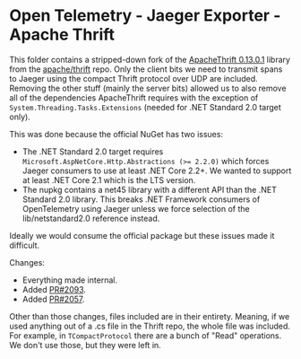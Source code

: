 ﻿# Open Telemetry - Jaeger Exporter - Apache Thrift

This folder contains a stripped-down fork of the [ApacheThrift
0.13.0.1](https://www.nuget.org/packages/ApacheThrift/0.13.0.1) library from
the [apache/thrift](https://github.com/apache/thrift/tree/0.13.0) repo. Only
the client bits we need to transmit spans to Jaeger using the compact Thrift
protocol over UDP are included. Removing the other stuff (mainly the server
bits) allowed us to also remove all of the dependencies ApacheThrift requires
with the exception of `System.Threading.Tasks.Extensions` (needed for .NET
Standard 2.0 target only).

This was done because the official NuGet has two issues:

* The .NET Standard 2.0 target requires `Microsoft.AspNetCore.Http.Abstractions
  (>= 2.2.0)` which forces Jaeger consumers to use at least .NET Core 2.2+. We
  wanted to support at least .NET Core 2.1 which is the LTS version.
* The nupkg contains a net45 library with a different API than the .NET
  Standard 2.0 library. This breaks .NET Framework consumers of OpenTelemetry
  using Jaeger unless we force selection of the lib/netstandard2.0 reference
  instead.

Ideally we would consume the official package but these issues made it
difficult.

Changes:

* Everything made internal.
* Added [PR#2093](https://github.com/apache/thrift/pull/2093).
* Added [PR#2057](https://github.com/apache/thrift/pull/2057).

Other than those changes, files included are in their entirety. Meaning, if we
used anything out of a .cs file in the Thrift repo, the whole file was
included. For example, in `TCompactProtocol` there are a bunch of "Read"
operations. We don't use those, but they were left in.
